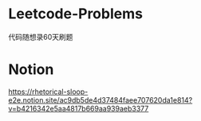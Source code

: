 # Leetcode-Problems
代码随想录60天刷题
# Notion
https://rhetorical-sloop-e2e.notion.site/ac9db5de4d37484faee707620da1e814?v=b4216342e5aa4817b669aa939aeb3377
